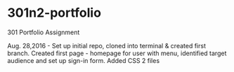 # 301n2-portfolio
301 Portfolio Assignment

Aug. 28,2016 - Set up initial repo, cloned into terminal & created first branch.
Created first page - homepage for user with menu, identified target audience and set up sign-in form.
Added CSS 2 files

